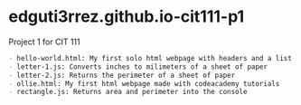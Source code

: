 # edguti3rrez.github.io-cit111-p1
Project 1 for CIT 111

```markdown
- hello-world.html: My first solo html webpage with headers and a list
- letter-1.js: Converts inches to milimeters of a sheet of paper
- letter-2.js: Returns the perimeter of a sheet of paper
- ollie.html: My first html webpage made with codeacademy tutorials
- rectangle.js: Returns area and perimeter into the console
```
